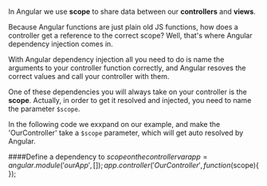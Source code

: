 In Angular we use **scope** to share data between our **controllers** and **views**.

Because Angular functions are just plain old JS functions, how does a controller get a reference to the correct scope?
Well, that's where Angular dependency injection comes in.

With Angular dependency injection all you need to do is name the arguments to your controller function correctly, and Angular resoves the correct values and call your controller with them.

One of these dependencies you will always take on your controller is the **scope**. Actually, in order to get it resolved and injected, you need to name the parameter `$scope`.


In the following code we exxpand on our example, and make the 'OurController' take a `$scope` parameter, which will get auto resolved by Angular.

####Define a dependency to $scope on the controller
    var app = angular.module('ourApp', []);
        app.controller('OurController', function($scope){
    });








